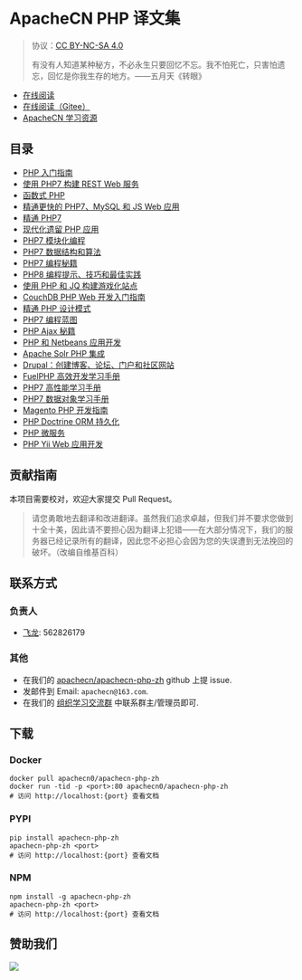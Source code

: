 # ApacheCN PHP 译文集

> 协议：[CC BY-NC-SA 4.0](http://creativecommons.org/licenses/by-nc-sa/4.0/)
> 
> 有没有人知道某种秘方，不必永生只要回忆不忘。我不怕死亡，只害怕遗忘，回忆是你我生存的地方。——五月天《转眼》

* [在线阅读](https://php.apachecn.org)
* [在线阅读（Gitee）](https://apachecn.gitee.io/doc-template/)
* [ApacheCN 学习资源](http://docs.apachecn.org/)

## 目录

+   [PHP 入门指南](docs/begin-php/SUMMARY.md)
+   [使用 PHP7 构建 REST Web 服务](docs/build-rest-websvc-php/SUMMARY.md)
+   [函数式 PHP](docs/func-php/SUMMARY.md)
+   [精通更快的 PHP7、MySQL 和 JS Web 应用](docs/master-faster-web-php7/SUMMARY.md)
+   [精通 PHP7](docs/master-php7/SUMMARY.md)
+   [现代化遗留 PHP 应用](docs/modern-legacy-app-php/SUMMARY.md)
+   [PHP7 模块化编程](docs/mod-prog-php7/SUMMARY.md)
+   [PHP7 数据结构和算法](docs/php7-dsal/SUMMARY.md)
+   [PHP7 编程秘籍](docs/php7-prog-cb/SUMMARY.md)
+   [PHP8 编程提示、技巧和最佳实践](docs/php8-prog-tip-trick-best-prac/SUMMARY.md)
+   [使用 PHP 和 JQ 构建游戏化站点](docs/build-game-website-php-jq/SUMMARY.md)
+   [CouchDB PHP Web 开发入门指南](docs/couchdb-php-web-dev-begin-guide/SUMMARY.md)
+   [精通 PHP 设计模式](docs/master-php-design-ptn/SUMMARY.md)
+   [PHP7 编程蓝图](docs/php7-prog-blueprint/SUMMARY.md)
+   [PHP Ajax 秘籍](docs/php-ajax-cb/SUMMARY.md)
+   [PHP 和 Netbeans 应用开发](docs/php-app-dev-nb/SUMMARY.md)
+   [Apache Solr PHP 集成](docs/solr-php-integ/SUMMARY.md)
+   [Drupal：创建博客、论坛、门户和社区网站](docs/drupal/SUMMARY.md)
+   [FuelPHP 高效开发学习手册](docs/learn-fuelphp-effec-php-dev/SUMMARY.md)
+   [PHP7 高性能学习手册](docs/learn-php7-hiperf/SUMMARY.md)
+   [PHP7 数据对象学习手册](docs/learn-php-data-obj/SUMMARY.md)
+   [Magento PHP 开发指南](docs/magento-php-dev-guide/SUMMARY.md)
+   [PHP Doctrine ORM 持久化](docs/persist-php-doctrine-orm/SUMMARY.md)
+   [PHP 微服务](docs/php-microsvc/SUMMARY.md)
+   [PHP Yii Web 应用开发](docs/webapp-dev-yii-php/SUMMARY.md)

## 贡献指南

<!--
无需翻译：


PHP 7: real world application development
-->

本项目需要校对，欢迎大家提交 Pull Request。

> 请您勇敢地去翻译和改进翻译。虽然我们追求卓越，但我们并不要求您做到十全十美，因此请不要担心因为翻译上犯错——在大部分情况下，我们的服务器已经记录所有的翻译，因此您不必担心会因为您的失误遭到无法挽回的破坏。（改编自维基百科）

## 联系方式

### 负责人

* [飞龙](https://github.com/wizardforcel): 562826179

### 其他

*   在我们的 [apachecn/apachecn-php-zh](https://github.com/apachecn/apachecn-php-zh) github 上提 issue.
*   发邮件到 Email: `apachecn@163.com`.
*   在我们的 [组织学习交流群](http://www.apachecn.org/organization/348.html) 中联系群主/管理员即可.

## 下载

### Docker

```
docker pull apachecn0/apachecn-php-zh
docker run -tid -p <port>:80 apachecn0/apachecn-php-zh
# 访问 http://localhost:{port} 查看文档
```

### PYPI

```
pip install apachecn-php-zh
apachecn-php-zh <port>
# 访问 http://localhost:{port} 查看文档
```

### NPM

```
npm install -g apachecn-php-zh
apachecn-php-zh <port>
# 访问 http://localhost:{port} 查看文档
```

## 赞助我们

![](http://data.apachecn.org/img/about/donate.jpg)
